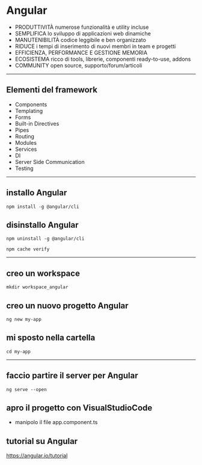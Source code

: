 # Angular

* PRODUTTIVITÀ numerose funzionalità e utility incluse
* SEMPLIFICA lo sviluppo di applicazioni web dinamiche
* MANUTENIBILITÀ codice leggibile e ben organizzato
* RIDUCE i tempi di inserimento di nuovi membri in team e progetti
* EFFICIENZA, PERFORMANCE E GESTIONE MEMORIA
* ECOSISTEMA ricco di tools, librerie, componenti ready-to-use, addons
* COMMUNITY open source, supporto/forum/articoli

---

## Elementi del framework

* Components
* Templating
* Forms
* Built-in Directives
* Pipes
* Routing
* Modules
* Services
* DI
* Server Side Communication
* Testing

---

## installo Angular 

`npm install -g @angular/cli`

## disinstallo Angular 

`npm uninstall -g @angular/cli`

`npm cache verify`

---


## creo un workspace
`mkdir workspace_angular`

## creo un nuovo progetto Angular
`ng new my-app`

## mi sposto nella cartella
`cd my-app`

---

## faccio partire il server per Angular
`ng serve --open`


## apro il progetto con VisualStudioCode
* manipolo il file app.component.ts

## tutorial su Angular
https://angular.io/tutorial